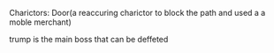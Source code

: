 Charictors: Door(a reaccuring charictor to block the path and 
 used a a moble merchant)
 
  trump is the main boss that can be deffeted 
